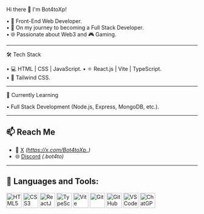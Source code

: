 
 Hi there 👋 I'm Bot4toXp!

• 🎯 Front-End Web Developer.  
• 🚀 On my journey to becoming a Full Stack Developer.  
• 🌐 Passionate about Web3 and 🎮 Gaming.

---

 🛠️ Tech Stack

• 💻 HTML | CSS | JavaScript.
• ⚛️ React.js | Vite | TypeScript.  
• 🎨 Tailwind CSS. 

---

 🌱 Currently Learning

• Full Stack Development (Node.js, Express, MongoDB, etc.).

---

## 📫 Reach Me 
- 🔗 [X](#) *(https://x.com/Bot4toXp_)*
- 🌐 [Discord](#) *(.bot4to)*  

---

## 🧰 Languages and Tools:

<p align="left">

  <img src="https://cdn.jsdelivr.net/gh/devicons/devicon/icons/html5/html5-original.svg" alt="HTML5" width="40" height="40"/>
  <img src="https://cdn.jsdelivr.net/gh/devicons/devicon/icons/css3/css3-original.svg" alt="CSS3" width="40" height="40"/>
  <img src="https://cdn.jsdelivr.net/gh/devicons/devicon/icons/react/react-original.svg" alt="ReactJS" width="40" height="40"/> 
  <img src="https://cdn.jsdelivr.net/gh/devicons/devicon/icons/typescript/typescript-original.svg" alt="TypeScript" width="40" height="40"/>
  <img src="https://cdn.jsdelivr.net/gh/devicons/devicon/icons/vite/vite-original.svg" alt="Vite" width="40" height="40"/>
  <img src="https://cdn.jsdelivr.net/gh/devicons/devicon/icons/git/git-original.svg" alt="Git" width="40" height="40"/>
  <img src="https://cdn.jsdelivr.net/gh/devicons/devicon/icons/github/github-original.svg" alt="GitHub" width="40" height="40"/>
  <img src="https://img.icons8.com/color/48/visual-studio-code-2019.png" alt="VS Code" width="40" height="40"/>
  <img src="https://upload.wikimedia.org/wikipedia/commons/0/04/ChatGPT_logo.svg" alt="ChatGPT" width="40" height="40"/>
</p>


